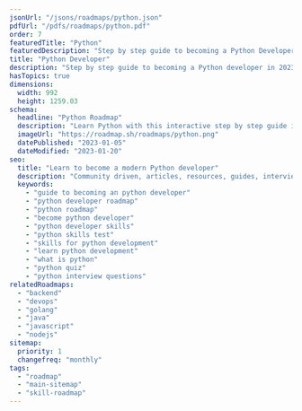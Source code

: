 ```yaml
---
jsonUrl: "/jsons/roadmaps/python.json"
pdfUrl: "/pdfs/roadmaps/python.pdf"
order: 7
featuredTitle: "Python"
featuredDescription: "Step by step guide to becoming a Python Developer in 2023"
title: "Python Developer"
description: "Step by step guide to becoming a Python developer in 2023"
hasTopics: true
dimensions:
  width: 992
  height: 1259.03
schema:
  headline: "Python Roadmap"
  description: "Learn Python with this interactive step by step guide in 2023. We also have resources and short descriptions attached to the roadmap items so you can get everything you want to learn in one place."
  imageUrl: "https://roadmap.sh/roadmaps/python.png"
  datePublished: "2023-01-05"
  dateModified: "2023-01-20"
seo:
  title: "Learn to become a modern Python developer"
  description: "Community driven, articles, resources, guides, interview questions, quizzes for python development. Learn to become a modern Python developer by following the steps, skills, resources and guides listed in this roadmap."
  keywords:
    - "guide to becoming an python developer"
    - "python developer roadmap"
    - "python roadmap"
    - "become python developer"
    - "python developer skills"
    - "python skills test"
    - "skills for python development"
    - "learn python development"
    - "what is python"
    - "python quiz"
    - "python interview questions"
relatedRoadmaps:
  - "backend"
  - "devops"
  - "golang"
  - "java"
  - "javascript"
  - "nodejs"
sitemap:
  priority: 1
  changefreq: "monthly"
tags:
  - "roadmap"
  - "main-sitemap"
  - "skill-roadmap"
---
```


